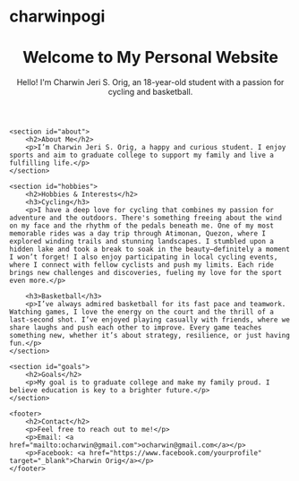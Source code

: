 # charwinpogi
<!DOCTYPE html>
<html lang="en">
<head>
    <meta charset="UTF-8">
    <meta name="viewport" content="width=device-width, initial-scale=1.0">
    <title>Charwin Jeri S. Orig</title>
    <link rel="stylesheet" href="styles.css">
</head>
<body>
    <header>
        <h1>Welcome to My Personal Website</h1>
        <p>Hello! I'm Charwin Jeri S. Orig, an 18-year-old student with a passion for cycling and basketball.</p>
    </header>

    <section id="about">
        <h2>About Me</h2>
        <p>I’m Charwin Jeri S. Orig, a happy and curious student. I enjoy sports and aim to graduate college to support my family and live a fulfilling life.</p>
    </section>

    <section id="hobbies">
        <h2>Hobbies & Interests</h2>
        <h3>Cycling</h3>
        <p>I have a deep love for cycling that combines my passion for adventure and the outdoors. There's something freeing about the wind on my face and the rhythm of the pedals beneath me. One of my most memorable rides was a day trip through Atimonan, Quezon, where I explored winding trails and stunning landscapes. I stumbled upon a hidden lake and took a break to soak in the beauty—definitely a moment I won’t forget! I also enjoy participating in local cycling events, where I connect with fellow cyclists and push my limits. Each ride brings new challenges and discoveries, fueling my love for the sport even more.</p>

        <h3>Basketball</h3>
        <p>I’ve always admired basketball for its fast pace and teamwork. Watching games, I love the energy on the court and the thrill of a last-second shot. I’ve enjoyed playing casually with friends, where we share laughs and push each other to improve. Every game teaches something new, whether it’s about strategy, resilience, or just having fun.</p>
    </section>

    <section id="goals">
        <h2>Goals</h2>
        <p>My goal is to graduate college and make my family proud. I believe education is key to a brighter future.</p>
    </section>

    <footer>
        <h2>Contact</h2>
        <p>Feel free to reach out to me!</p>
        <p>Email: <a href="mailto:ocharwin@gmail.com">ocharwin@gmail.com</a></p>
        <p>Facebook: <a href="https://www.facebook.com/yourprofile" target="_blank">Charwin Orig</a></p>
    </footer>
</body>
</html>
